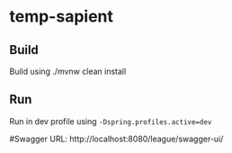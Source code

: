 # temp-sapient

## Build
Build using ./mvnw clean install

## Run
Run in dev profile using `-Dspring.profiles.active=dev`

#Swagger URL:
http://localhost:8080/league/swagger-ui/

